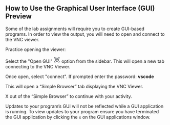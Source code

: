 ## How to Use the Graphical User Interface (GUI) Preview

Some of the lab assignments will require you to create GUI-based programs. In order to view the output, you will need to open and connect to the VNC viewer.

Practice opening the viewer:

Select the "Open GUI" <svg alt-text='View GUI Icon' xmlns="http://www.w3.org/2000/svg" height="20px" viewBox="0 0 24 24" width="20px" fill="#5f6368"><path d="M0 0h24v24H0z" fill="none"/><path d="M18.25 7.6l-5.5-3.18c-.46-.27-1.04-.27-1.5 0L5.75 7.6c-.46.27-.75.76-.75 1.3v6.35c0 .54.29 1.03.75 1.3l5.5 3.18c.46.27 1.04.27 1.5 0l5.5-3.18c.46-.27.75-.76.75-1.3V8.9c0-.54-.29-1.03-.75-1.3zM7 14.96v-4.62l4 2.32v4.61l-4-2.31zm5-4.03L8 8.61l4-2.31 4 2.31-4 2.32zm1 6.34v-4.61l4-2.32v4.62l-4 2.31zM7 2H3.5C2.67 2 2 2.67 2 3.5V7h2V4h3V2zm10 0h3.5c.83 0 1.5.67 1.5 1.5V7h-2V4h-3V2zM7 22H3.5c-.83 0-1.5-.67-1.5-1.5V17h2v3h3v2zm10 0h3.5c.83 0 1.5-.67 1.5-1.5V17h-2v3h-3v2z"/></svg> option from the sidebar. This will open a new tab connecting to the VNC Viewer.

Once open, select "connect".
If prompted enter the password: **vscode**

This will open a “Simple Browser” tab displaying the VNC Viewer.

X out of the “Simple Browser” to continue with your activity.

Updates to your program’s GUI will not be reflected while a GUI application is running. To view updates to your program ensure you have terminated the GUI application by clicking the `x` on the GUI applications window.
